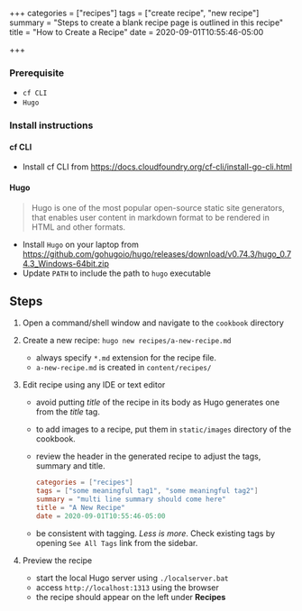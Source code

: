 +++
categories = ["recipes"]
tags = ["create recipe", "new recipe"]
summary = "Steps to create a blank recipe page is outlined in this recipe"
title = "How to Create a Recipe"
date = 2020-09-01T10:55:46-05:00

+++

### Prerequisite

- `cf CLI`
- `Hugo`

### Install instructions

#### cf CLI

* Install cf CLI from https://docs.cloudfoundry.org/cf-cli/install-go-cli.html

#### Hugo

> Hugo is one of the most popular open-source static site generators, that enables user content in markdown format to be rendered in HTML and other formats.

* Install `Hugo` on your laptop from https://github.com/gohugoio/hugo/releases/download/v0.74.3/hugo_0.74.3_Windows-64bit.zip
* Update `PATH` to include the path to `hugo` executable

## Steps

1. Open a command/shell window and navigate to the `cookbook` directory

2. Create a new recipe: `hugo new recipes/a-new-recipe.md`

   * always specify `*.md` extension for the recipe file.
   * `a-new-recipe.md` is created in `content/recipes/`

1. Edit recipe using any IDE or text editor

   * avoid putting _title_ of the recipe in its body as Hugo generates one from the *title* tag.
   * to add images to a recipe, put them in `static/images` directory of the cookbook.
   * review the header in the generated recipe to adjust the tags, summary and title.

     ```toml
     categories = ["recipes"]
     tags = ["some meaningful tag1", "some meaningful tag2"]
     summary = "multi line summary should come here"
     title = "A New Recipe"
     date = 2020-09-01T10:55:46-05:00
     ```

   * be consistent with tagging. _Less is more_. Check existing tags by opening `See All Tags` link from the sidebar.

2. Preview the recipe

   * start the local Hugo server using `./localserver.bat`
   * access `http://localhost:1313` using the browser
   * the recipe should appear on the left under **Recipes**



